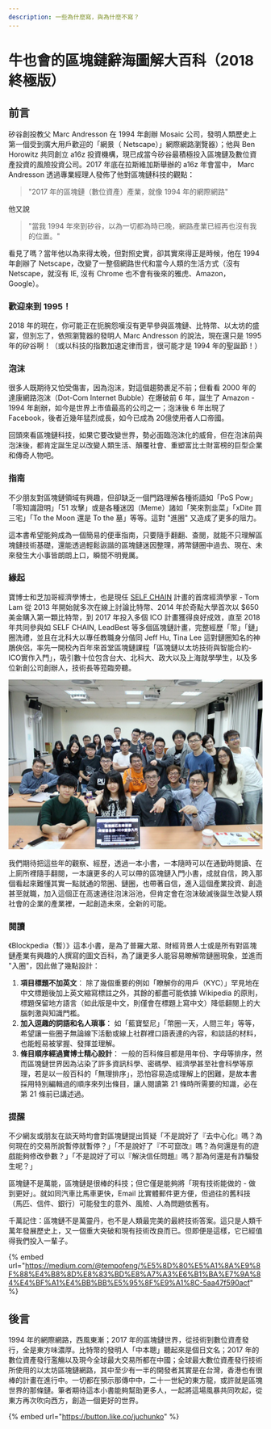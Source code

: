 ```yaml
---
description: 一些為什麼寫，與為什麼不寫？
---
```


# 牛也會的區塊鏈辭海圖解大百科（2018 終極版）

## 前言

矽谷創投教父 Marc Andresson 在 1994 年創辦 Mosaic 公司，發明人類歷史上第一個受到廣大用戶歡迎的「網景（ Netscape）」網際網路瀏覽器）；他與 Ben Horowitz 共同創立 a16z 投資機構，現已成當今矽谷最積極投入區塊鏈及數位資產投資的風險投資公司。2017 年底在拉斯維加斯舉辦的 a16z 年會當中， Marc Andresson 透過專業經理人發佈了他對區塊鏈科技的觀點：

> "2017 年的區塊鏈（數位資產）產業，就像 1994 年的網際網路"

他又說

> "當我 1994 年來到矽谷，以為一切都為時已晚，網路產業已經再也沒有我的位置。"

看見了嗎？當年他以為來得太晚，但對照史實，卻其實來得正是時候，他在 1994 年創辦了 Netscape，改變了一整個網路世代和當今人類的生活方式（沒有 Netscape，就沒有 IE, 沒有 Chrome 也不會有後來的雅虎、Amazon，Google）。

### 歡迎來到 1995！

2018 年的現在，你可能正在扼腕怨嘆沒有更早參與區塊鏈、比特幣、以太坊的盛宴，但別忘了，依照瀏覽器的發明人 Marc Andresson 的說法，現在還只是 1995 年的矽谷啊！（或以科技的指數加速定律而言，很可能才是 1994 年的聖誕節！）

### 泡沫

很多人既期待又怕受傷害，因為泡沫，對這個趨勢裹足不前；但看看 2000 年的達康網路泡沫（Dot-Com Internet Bubble）在爆破前 6 年，誕生了 Amazon - 1994 年創辦，如今是世界上市值最高的公司之一；泡沫後 6 年出現了 Facebook，後者近幾年猛烈成長，如今已成為 20億使用者人口帝國。

回頭來看區塊鏈科技，如果它要改變世界，勢必面臨泡沫化的威脅，但在泡沫前與泡沫後，都肯定誕生足以改變人類生活、顛覆社會、重塑富比士財富榜的巨型企業和傳奇人物吧。

### 指南

不少朋友對區塊鏈領域有興趣，但卻缺乏一個門路理解各種術語如「PoS Pow」「零知識證明」「51 攻擊」或是各種迷因（Meme）諸如「笑來割韭菜」「xDite 買三宅」「To the Moon 還是 To the 墓」等等。這對 "進圈" 又造成了更多的阻力。

這本書希望能夠成為一個簡易的便車指南，只要隨手翻翻、查閱，就能不只理解區塊鏈技術基礎，還能透過輕鬆詼諧的區塊鏈迷因整理，將幣鏈圈中過去、現在、未來發生大小事皆朗朗上口，瞬間不明覺厲。

### 緣起

寶博士和芝加哥經濟學博士，也是現任 [SELF CHAIN](http://selftoken.co) 計畫的首席經濟學家 -  Tom Lam 從 2013 年開始就多次在線上討論比特幣、2014 年於奇點大學首次以 $650 美金購入第一顆比特幣，到 2017 年投入多個 ICO 計畫獲得良好成效，直至 2018 年共同參與如 SELF CHAIN, LeadBest 等多個區塊鏈計畫，完整經歷「幣」「鏈」圈洗禮，並且在北科大以專任教職身分偕同 Jeff Hu, Tina Lee 這對鏈圈知名的神鵰俠侶，率先一開校內百年來首堂區塊鏈課程「區塊鏈以太坊技術與智能合約-ICO實作入門」，吸引數十位包含台大、北科大、政大以及上海就學學生，以及多位新創公司創辦人，技術長等蒞臨旁聽。

![2018&#x5E74;3&#x6708;&#x958B;&#x8AB2;&#x7684;&#x5317;&#x79D1;&#x5927;2&#x65E5;&#x5340;&#x584A;&#x93C8;&#x667A;&#x80FD;&#x5408;&#x7D04;&#x5DE5;&#x4F5C;&#x574A;](.gitbook/assets/skitched-20181029-121755.png)

我們期待把這些年的觀察、經歷，透過一本小書，一本隨時可以在通勤時閱讀、在上廁所裡隨手翻閱，一本讓更多的人可以帶的區塊鏈入門小書，成就自信，跨入那個看起來難懂其實一點就通的幣圈、鏈圈，也帶著自信，進入這個產業投資、創造甚至就職，加入這個正在高速通往泡沫浴池，但肯定會在泡沫破滅後誕生改變人類社會的企業的產業裡，一起創造未來，全新的可能。

### 閱讀

《Blockpedia（暫）》這本小書，是為了普羅大眾、財經背景人士或是所有對區塊鏈產業有興趣的人撰寫的圖文百科，為了讓更多人能容易瞭解幣鏈圈現象，並進而 "入圈"，因此做了幾點設計：

1. **項目標題不加英文**： 除了幾個重要的例如「瞭解你的用戶（KYC）」罕見地在中文標題後加上英文縮寫標註之外，其餘的都盡可能依據 Wikipedia 的原則，標題保留地方語言（如此版是中文，則僅會在標題上寫中文）降低翻閱上的大腦刺激與知識門檻。 
2. **加入逗趣的詞語和名人瑣事**： 如「藍寶堅尼」「幣圈一天，人間三年」等等，希望讓一些圈子無論線下活動或線上社群裡口語表達的內容，和談話的材料，也能輕易被掌握、發揮並理解。 
3. **條目順序經過寶博士精心設計**： 一般的百科條目都是用年份、字母等排序，然而區塊鏈世界因為沾染了許多資訊科學、密碼學、經濟學甚至社會科學等原理，若是以一般百科的「無理排序」，恐怕容易造成理解上的困難，是故本書採用特別編輯過的順序來列出條目，讓人閱讀第 21 條時所需要的知識，必在第 21 條前已講述過。

### 提醒

不少網友或朋友在談天時均會對區塊鏈提出質疑「不是說好了『去中心化』嗎？為何現在的交易所說暫停就暫停？」「不是說好了『不可竄改』嗎？為何還是有的遊戲能夠修改參數？」「不是說好了可以『解決信任問題』嗎？那為何還是有詐騙發生呢？」

區塊鏈不是萬能，區塊鏈是很棒的科技；但它僅是能夠將「現有技術能做的 - 做到更好」。就如同汽車比馬車更快，Email 比實體郵件更方便，但過往的舊科技（馬匹、信件、銀行）可能發生的意外、風險、人為問題依舊有。

千萬記住：區塊鏈不是萬靈丹，也不是人類最完美的最終技術答案。這只是人類千萬年發展歷史上，又一個重大突破和現有技術改良而已。但即便是這樣，它已經值得我們投入一輩子。

{% embed url="https://medium.com/@tempofeng/%E5%8D%80%E5%A1%8A%E9%8F%88%E4%B8%8D%E8%83%BD%E8%A7%A3%E6%B1%BA%E7%9A%84%E4%BF%A1%E4%BB%BB%E5%95%8F%E9%A1%8C-5aa47f590acf" %}

## 後言

1994 年的網際網路，西風東漸；2017 年的區塊鏈世界，從技術到數位資產發行，全是東方味濃厚。比特幣的發明人「中本聰」聽起來是個日文名；2017 年的數位資產發行濫觴以及現今全球最大交易所都在中國；全球最大數位資產發行技術所使用的以太坊區塊鏈網路，其中至少有一半的開發者其實是在台灣，香港也有很棒的計畫在進行中。一切都在預示那傳中中，二十一世紀的東方龍，或許就是區塊世界的那條鏈。筆者期待這本小書能夠幫助更多人，一起將這場風暴共同吹起，從東方再次吹向西方，創造一個更好的世界。

{% embed url="https://button.like.co/juchunko" %}



